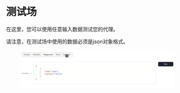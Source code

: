# 测试场

在这里，您可以使用任意输入数据测试您的代理。

请注意，在测试场中使用的数据必须是json对象格式。

<figure><img src="../../images/playground.png" alt=""></figure>
